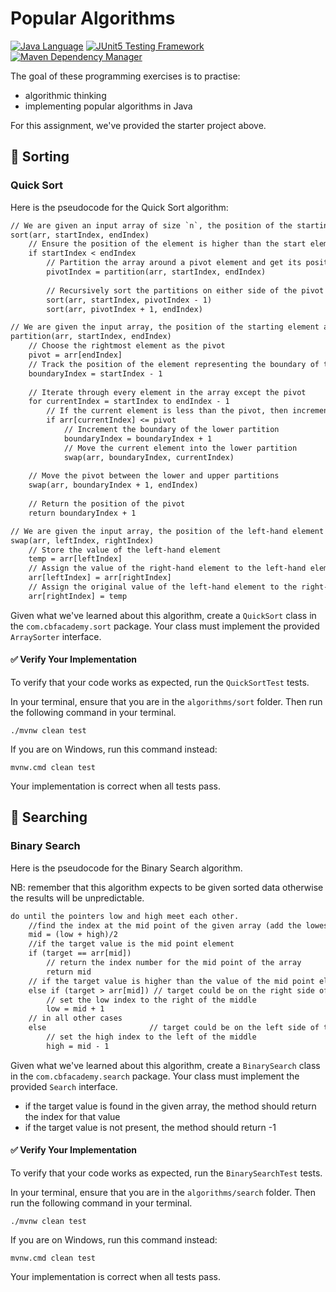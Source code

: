 # Popular Algorithms

[![Java Language](https://img.shields.io/badge/PLATFORM-OpenJDK-3A75B0.svg?style=for-the-badge)][1]
[![JUnit5 Testing Framework](https://img.shields.io/badge/testing%20framework-JUnit5-26A162.svg?style=for-the-badge)][2]
[![Maven Dependency Manager](https://img.shields.io/badge/dependency%20manager-Maven-AA215A.svg?style=for-the-badge)][3]

The goal of these programming exercises is to practise:
- algorithmic thinking
- implementing popular algorithms in Java

For this assignment, we've provided the starter project above.

## :pushpin: Sorting

### Quick Sort

Here is the pseudocode for the Quick Sort algorithm:

```txt
// We are given an input array of size `n`, the position of the starting element (initially `0`) and the position of the end element (initially `n-1`)
sort(arr, startIndex, endIndex)
    // Ensure the position of the element is higher than the start element
    if startIndex < endIndex
        // Partition the array around a pivot element and get its position
        pivotIndex = partition(arr, startIndex, endIndex)
        
        // Recursively sort the partitions on either side of the pivot
        sort(arr, startIndex, pivotIndex - 1)
        sort(arr, pivotIndex + 1, endIndex)

// We are given the input array, the position of the starting element and the position of the end element
partition(arr, startIndex, endIndex)
    // Choose the rightmost element as the pivot
    pivot = arr[endIndex]
    // Track the position of the element representing the boundary of the lower partition and initialise it to the position just before the starting element
    boundaryIndex = startIndex - 1
    
    // Iterate through every element in the array except the pivot
    for currentIndex = startIndex to endIndex - 1
        // If the current element is less than the pivot, then increment the boundary position and swap the element at the new boundary with the current element. This has the effect of pushing all lower values to the left of the array.
        if arr[currentIndex] <= pivot
            // Increment the boundary of the lower partition
            boundaryIndex = boundaryIndex + 1
            // Move the current element into the lower partition
            swap(arr, boundaryIndex, currentIndex)
    
    // Move the pivot between the lower and upper partitions
    swap(arr, boundaryIndex + 1, endIndex)
    
    // Return the position of the pivot
    return boundaryIndex + 1

// We are given the input array, the position of the left-hand element and the position of the right-hand element
swap(arr, leftIndex, rightIndex)
    // Store the value of the left-hand element
    temp = arr[leftIndex]
    // Assign the value of the right-hand element to the left-hand element
    arr[leftIndex] = arr[rightIndex]
    // Assign the original value of the left-hand element to the right-hand element
    arr[rightIndex] = temp
```

Given what we've learned about this algorithm, create a `QuickSort` class in the `com.cbfacademy.sort` package. Your class must implement the provided `ArraySorter` interface.

#### :white_check_mark: Verify Your Implementation

To verify that your code works as expected, run the `QuickSortTest` tests.

In your terminal, ensure that you are in the `algorithms/sort` folder.
Then run the following command in your terminal.

```shell
./mvnw clean test
```

If you are on Windows, run this command instead:

```shell
mvnw.cmd clean test
```

Your implementation is correct when all tests pass.

## :pushpin: Searching

### Binary Search
Here is the pseudocode for the Binary Search algorithm.

NB: remember that this algorithm expects to be given sorted data otherwise the results will be unpredictable.

```txt
do until the pointers low and high meet each other.
    //find the index at the mid point of the given array (add the lowest index to the highest index and divide by two, e.g. 0 + 10 / 2 = 5)
    mid = (low + high)/2
    //if the target value is the mid point element
    if (target == arr[mid])
        // return the index number for the mid point of the array 
        return mid
    // if the target value is higher than the value of the mid point element 
    else if (target > arr[mid]) // target could be on the right side of the array
        // set the low index to the right of the middle 
        low = mid + 1
    // in all other cases
    else                       // target could be on the left side of the array
        // set the high index to the left of the middle
        high = mid - 1
```

Given what we've learned about this algorithm, create a `BinarySearch` class in the `com.cbfacademy.search` package. Your class must implement the provided `Search` interface.
  - if the target value is found in the given array, the method should return the index for that value
  - if the target value is not present, the method should return -1

#### :white_check_mark: Verify Your Implementation

To verify that your code works as expected, run the `BinarySearchTest` tests.

In your terminal, ensure that you are in the `algorithms/search` folder.
Then run the following command in your terminal.

```shell
./mvnw clean test
```

If you are on Windows, run this command instead:

```shell
mvnw.cmd clean test
```

Your implementation is correct when all tests pass.

[1]: https://docs.oracle.com/javase/11/docs/api/index.html
[2]: https://junit.org/junit5/
[3]: https://maven.apache.org/